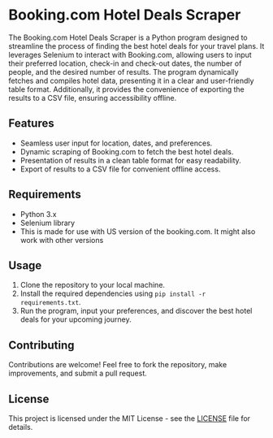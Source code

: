 # Booking.com Hotel Deals Scraper

The Booking.com Hotel Deals Scraper is a Python program designed to streamline the process of finding the best hotel deals for your travel plans. It leverages Selenium to interact with Booking.com, allowing users to input their preferred location, check-in and check-out dates, the number of people, and the desired number of results. The program dynamically fetches and compiles hotel data, presenting it in a clear and user-friendly table format. Additionally, it provides the convenience of exporting the results to a CSV file, ensuring accessibility offline.

## Features

- Seamless user input for location, dates, and preferences.
- Dynamic scraping of Booking.com to fetch the best hotel deals.
- Presentation of results in a clean table format for easy readability.
- Export of results to a CSV file for convenient offline access.

## Requirements

- Python 3.x
- Selenium library
- This is made for use with US version of the booking.com. It might also work with other versions

## Usage

1. Clone the repository to your local machine.
2. Install the required dependencies using `pip install -r requirements.txt`.
3. Run the program, input your preferences, and discover the best hotel deals for your upcoming journey.

## Contributing

Contributions are welcome! Feel free to fork the repository, make improvements, and submit a pull request.

## License

This project is licensed under the MIT License - see the [LICENSE](LICENSE) file for details.
